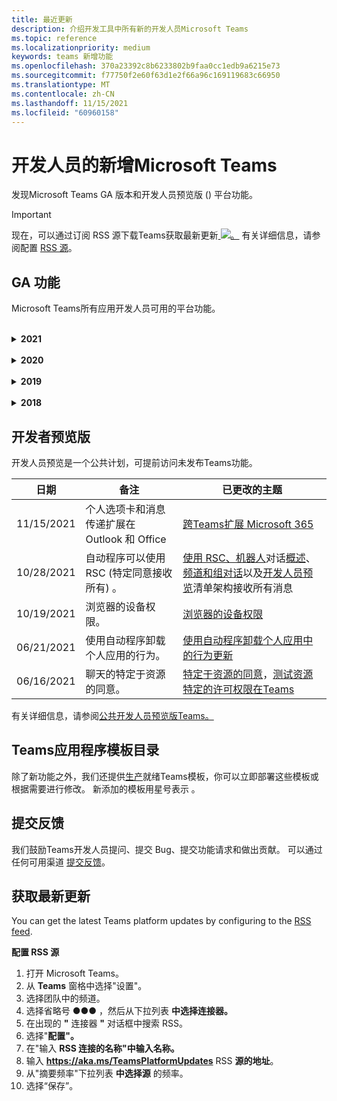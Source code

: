 ```yaml
---
title: 最近更新
description: 介绍开发工具中所有新的开发人员Microsoft Teams
ms.topic: reference
ms.localizationpriority: medium
keywords: teams 新增功能
ms.openlocfilehash: 370a23392c8b6233802b9faa0cc1edb9a6215e73
ms.sourcegitcommit: f77750f2e60f63d1e2f66a96c169119683c66950
ms.translationtype: MT
ms.contentlocale: zh-CN
ms.lasthandoff: 11/15/2021
ms.locfileid: "60960158"
---
```

# <a name="whats-new-for-developers-in-microsoft-teams"></a>开发人员的新增Microsoft Teams

发现Microsoft Teams GA 版本和开发人员预览版 () 平台功能。

> [!IMPORTANT]
> 现在，可以通过订阅 RSS 源下载Teams获取最新更新[ ![ 。](~/assets/images/RSSfeeds.png)](https://aka.ms/TeamsPlatformUpdates) 有关详细信息，请参阅配置 [RSS 源](#get-latest-updates)。

## <a name="ga-features"></a>GA 功能

Microsoft Teams所有应用开发人员可用的平台功能。

<br>

<details>

<summary><b>2021</b></summary>

| **Date** | **备注** | **已更改的主题** |
| -------- | --------- | ----------------|
|11/13/2021|自动程序可以使用 RSC (特定同意接收所有) 。|[使用 RSC、机器人](~/bots/how-to/conversations/channel-messages-with-rsc.md)对话 [概述](~/bots/how-to/conversations/conversation-basics.md)以及 [频道和组对话接收所有消息](~/bots/how-to/conversations/channel-and-group-conversations.md)|
|10/28/2021 | 通过可Teams SaaS 产品来盈利你的应用。| [将 SaaS 产品/服务与Teams一起](~/concepts/deploy-and-publish/appsource/prepare/include-saas-offer.md)|
|10/25/2021| 更新了开发人员Microsoft Teams入门模块，该模块包含分步指南中的新结构和过程。| [开始使用你的第一个Teams应用](get-started/get-started-overview.md)|
|10/21/2021| 为选项卡 `registerOnFocused` 或个人应用添加 API。 |[为 `registerOnFocused` 选项卡或个人应用添加 API](tabs/how-to/create-personal-tab.md#add-registeronfocused-api-for-tabs-or-personal-apps)|
|10/20/2021| 会议阶段现已在 GA 中提供。|[为会议启用和配置Teams应用](apps-in-teams-meetings/enable-and-configure-your-app-for-teams-meetings.md)|
|10/20/2021| 会议详细信息 API 和实时Teams会议事件。 | [创建适用于 Teams 会议的应用](~/apps-in-teams-meetings/API-references.md#meeting-details-api)|
|10/18/2021|选项卡链接展开和阶段视图。|[选项卡链接取消展开和阶段视图](tabs/tabs-link-unfurling.md)|
|10/08/2021|设计自适应卡片的新最佳做法。|[为应用设计自适应Teams卡片](task-modules-and-cards/cards/design-effective-cards.md)|
|10/05/2021| 隐藏Teams应用，直到管理员允许取消隐藏应用。| [在Teams批准前隐藏应用](concepts/design/enable-app-customization.md#hide-teams-app-until-admin-approves)|
|10/05/2021|规划适用于移动Teams应用。|[规划 Teams 移动版的响应式选项卡](concepts/design/plan-responsive-tabs-for-teams-mobile.md)|
|10/04/2021| 新的开发人员门户Teams管理你的 Teams 应用。| [Teams 开发人员门户](concepts/build-and-test/teams-developer-portal.md)|
|09/21/2021|Teams自动AAD传入 Webhook 的用户提及中支持对象 ID 和 UPN。|[AAD提及中的对象 ID 和 UPN，](task-modules-and-cards/cards/cards-format.md#format-cards-with-markdown)[卡片 - 概述](task-modules-and-cards/what-are-cards.md#support-for-aad-object-id-and-upn-in-user-mention)|
|08/16/2021| 支持在自适应卡片 (v1.3 上验证所有功能) 和通用操作 (v1.4 支持自动程序发送的) 。 |[输入验证](/adaptive-cards/authoring-cards/input-validation)， [自适应卡片的通用操作 v1.4](task-modules-and-cards/cards/universal-actions-for-adaptive-cards/overview.md)|
|08/30/2021| 自定义一起模式场景功能将参与者组合到单个虚拟场景，将其视频流放在预定席位中。| [自定义一起模式场景](~/apps-in-teams-meetings/teams-together-mode.md)|
|08/25/2021| 引入了使用 SSO Teams单一登录创建自动程序 (分步) 。| [使用 SSO 创建自动程序Teams分步指南](sbs-bots-with-sso.yml)|
|08/19/2021| 安装聊天机器人到对话线程时收到的安装更新事件。| [安装更新事件](bots/how-to/conversations/subscribe-to-conversation-events.md#installation-update-event)|
|08/12/2021|使用自适应卡片生成选项卡。|[具有自适应卡片的生成选项卡](tabs/how-to/build-adaptive-card-tabs.md)|
|08/04/2021|选项卡将不再具有围绕其体验的边距。| [删除制表位边距](resources/removing-tab-margins.md)|
|07/08/2021|Teams增加了对会议中应用的支持。 |[会议应用可扩展性](apps-in-teams-meetings/meeting-app-extensibility.md)|
|06/28/2021|集成人员选取器功能。|[集成人员选取器功能](concepts/device-capabilities/people-picker-capability.md)|  
|06/25/2021| 引入了发送主动邮件的分步指南。| [发送主动邮件的分步指南](sbs-send-proactive.yml)|
|06/09/2021| 自适应卡片中具有 属性的图像的阶段 `allowExpand` 视图。| [自适应卡片中的图像阶段视图](~/task-modules-and-cards/cards/cards-format.md)|
|05/31/2021| 对话选项卡。 | [开始并继续选项卡中有关内容的对话](~/tabs/how-to/conversational-tabs.md)|
|05/24/2021| 更新Teams移动模式的应用设计指南。|[设计Teams应用](~/concepts/design/design-teams-app-overview.md)|
|05/13/2021| 添加了有关 mConnect 和 Skooler 的信息。|[可学习管理系统](resources/moodle-overview.md)|
|05/10/2021| 应用清单 v1.10 已发布。|[清单架构](resources/schema/manifest-schema.md) |
|05/10/2021| 新的应用自定义功能。| [允许组织自定义应用](concepts/design/enable-app-customization.md)|
|05/07/2021| 聊天中的音频和视频呼叫的深层链接。 |[深度链接](concepts/build-and-test/deep-links.md#deep-linking-to-an-audio-or-audio-video-call)|
|04/30/2021|有关如何将应用发布到应用商店Teams指南。|[将应用发布到 Teams 应用商店，Teams](concepts/deploy-and-publish/appsource/publish.md)[应用商店验证指南](concepts/deploy-and-publish/appsource/prepare/teams-store-validation-guidelines.md) |
|04/29/2021 | 对自适应卡片 v1.4 的通用操作的支持。 | [自适应卡的通用操作](task-modules-and-cards/cards/universal-actions-for-adaptive-cards/overview.md) |
|04/29/2021 | 用户特定视图。 | [用户特定视图](task-modules-and-cards/cards/universal-actions-for-adaptive-cards/User-Specific-Views.md) |
|04/29/2021 | 顺序工作流。 | [顺序工作流](task-modules-and-cards/cards/universal-actions-for-adaptive-cards/Sequential-Workflows.md) |
|04/29/2021 | 最新卡片。 | [最新卡片](task-modules-and-cards/cards/universal-actions-for-adaptive-cards/Up-To-Date-Views.md) |
|04/08/2021| 应用自定义功能。|[设计团队应用概述](concepts/design/enable-app-customization.md)[、App studio 概述](concepts/build-and-test/app-studio-overview.md#connectors)和[清单架构](resources/schema/manifest-schema-dev-preview.md) |
|03/18/2021|注意：更新到 Bot Framework SDK 版本 4.10 或以上版本，因为我们已开始弃用 `TeamsInfo.getMembers` `TeamsInfo.GetMembersAsync` 和 的过程。 | [团队/聊天成员的机器人 API 更改](resources/team-chat-member-api-changes.md) |
|03/05/2021|默认安装范围和组功能。| [默认安装范围和组功能](concepts/deploy-and-publish/add-default-install-scope.md) |
|03/05/2021|对个人应用选项卡重新排序。|[对个人应用中的聊天选项卡重新排序](tabs/how-to/create-personal-tab.md#reorder-static-personal-tabs)|
|03/04/2021|自适应卡片中的信息屏蔽。| [自适应卡片中的信息屏蔽](task-modules-and-cards/cards/cards-format.md#information-masking-in-adaptive-cards) |
|02/19/2021|添加了位置功能。 <br/> 位置功能信息将添加到设备功能概述、本机设备权限、集成媒体功能以及 QR 或条形码扫描仪功能文件中。|[概述](concepts/device-capabilities/device-capabilities-overview.md)、 [请求设备权限](concepts/device-capabilities/native-device-permissions.md)、 [集成媒体功能](concepts/device-capabilities/mobile-camera-image-permissions.md)、 [集成 QR 或条形码](concepts/device-capabilities/qr-barcode-scanner-capability.md)扫描仪功能 、 [集成位置功能](concepts/device-capabilities/location-capability.md) |
|02/18/2021|添加了 QR 或条形码扫描仪功能。 <br/> QR 或条形码扫描仪功能信息已添加到设备功能概述、本机设备权限和集成媒体功能文件中。|[概述](concepts/device-capabilities/device-capabilities-overview.md)、 [请求设备权限](concepts/device-capabilities/native-device-permissions.md)、 [集成媒体功能](concepts/device-capabilities/mobile-camera-image-permissions.md)、 [集成 QR 或条形码扫描仪功能](concepts/device-capabilities/qr-barcode-scanner-capability.md) |
|02/09/2021|添加了设备功能概述。 <br/> 麦克风功能信息将添加到本机设备权限中，并集成媒体功能文件。|[概述](concepts/device-capabilities/device-capabilities-overview.md)、 [请求设备权限](concepts/device-capabilities/native-device-permissions.md) [、集成媒体功能](concepts/device-capabilities/mobile-camera-image-permissions.md)|

<br>

</details>

<br>

<details>
  
<summary><b>2020</b></summary>

| **Date** | **备注** | **已更改的主题** |
| -------- | --------- | ------------------ |
|11/30/2020|标识平台与选项卡Teams Toolkit和Visual Studio Code集成。|[选项卡的单一登录身份验证Teams Toolkit Visual Studio Code和单一登录身份验证](toolkit/visual-studio-code-tab-sso.md)|
|11/16/2020|Teams更新到版本 1.8 的应用清单。|[参考：Microsoft Teams](resources/schema/manifest-schema.md)|
|11/10/2020|Teams自动程序设计指南。|[机器人设计指南](bots/design/bots.md)|
|09/30/2020|现在支持在移动设备上向机器人发送和接收文件。|[通过自动程序发送和接收文件](resources/bot-v3/bots-files.md)|
|09/22/2020|开发入门的新Teams信息。|[生成首个Teams应用概述](build-your-first-app/build-first-app-overview.md)|
|09/18/2020|支持会议Teams应用 (发布预览) 。|[创建用于会议Teams](apps-in-teams-meetings/create-apps-for-teams-meetings.md)[应用和会议Teams应用](apps-in-teams-meetings/teams-apps-in-meetings.md)|
|08/19/2020|使用 Microsoft Teams 导入Graph。|[使用 Microsoft Graph 将第三方平台消息导入 Teams](graph-api/import-messages/import-external-messages-to-teams.md)
|08/12/2020 |已移动到 GA 的传入 Webhook 中的自适应卡片支持。|[使用传入 webhook 发送自适应卡](~/webhooks-and-connectors/how-to/connectors-using.md#send-adaptive-cards-using-an-incoming-webhook) |
|08/10/2020|使用 Teams 开始构建Visual Studio Toolkit。|[使用 Microsoft Teams Toolkit 和 Visual Studio Code](toolkit/visual-studio-overview.md) |
|08/06/2020|支持选项卡 SSO 身份验证。|[开发 SSO Microsoft Teams选项卡](tabs/how-to/authentication/auth-aad-sso.md#develop-an-sso-microsoft-teams-tab) |
|07/27/2020 | Graph公共预览版中 (主动聊天机器人) 。|[通过 Microsoft Teams 启用主动自动程序安装和主动Graph](graph-api/proactive-bots-and-messages/graph-proactive-bots-and-messages.md)|
|07/22/2020 |移动设备功能更新。|[为"用户"选项卡请求Microsoft Teams权限](concepts/device-capabilities/native-device-permissions.md) |
|07/20/2020|Teams AppSource 提交的应用验证工具。|[Teams应用验证工具](concepts/deploy-and-publish/appsource/prepare/submission-checklist.md)
|07/15/2020|为虚拟助理创建Teams。|[虚拟助理Microsoft Teams](samples/virtual-assistant.md)|
|07/14/2020|显示本机加载指示器文档。|[显示本机加载指示器](tabs/how-to/create-tab-pages/content-page.md#show-a-native-loading-indicator)
|07/01/2020|使用 Teams 开始构建Visual Studio Code Toolkit。|[使用 Microsoft Teams Toolkit 和 Visual Studio Code](toolkit/visual-studio-code-overview.md) |
|07/01/2020|适用于 Web 和桌面客户端的选项卡 GA Teams单一登录。|[单Sign-On (SSO) ](tabs/how-to/authentication/auth-aad-sso.md)|
|06/05/2020| 清单架构已更新到版本 1.7。| [参考：Microsoft Teams](resources/schema/manifest-schema.md)|
|05/18/2020|将Power Virtual Agents与Teams。|[将Power Virtual Agents聊天机器人与Microsoft Teams](bots/how-to/add-power-virtual-agents-bot-to-teams.md)|
|04/01/2020|将 WFM 系统与 Shifts Connector for Teams。|[Microsoft Teams Shifts WFM 连接器](samples/shifts-wfm-connectors.md)
|03/24/2020 | 添加了对检索对话中单个成员的支持，并添加了对检索分页成员的额外支持。 | [为机器人获取 Teams 上下文](~/bots/how-to/get-teams-context.md) |

<br>

</details>

<br>

<details>
  
<summary><b>2019</b></summary>

| **Date** | **备注** | **已更改的主题** |
| -------- | --------- | ------------------ |
| 12/26/2019 | 发送到自动程序的有效负载中的参数不再加密，从而允许您使用此值构造到这些消息 `replyToId` 的深层链接。 邮件有效负载包括参数 中的加密值 `legacy.replyToId` 。  |
| 11/05/2019 | 使用 JavaScript SDK Teams单一登录。 | [单一登录](tabs/how-to/authentication/auth-aad-sso.md) |
| 10/31/2019 | 更新了对话机器人和消息传递扩展文档以反映 4.6 Bot Framework SDK。 "资源"部分提供了 v3 SDK 文档。 | 所有机器人和消息传递扩展文档。 |
| 10/31/2019 | 新的文档结构和主要文章重构。 请通过创建一个"问题"报告所有死GitHub 404。 | 全部都一样！ |
| 09/13/2019 | 从基于操作的消息扩展安装请求自动程序。 | [使用消息传递扩展启动操作](resources/messaging-extension-v3/create-extensions.md#request-to-install-your-conversational-bot)
| 08/28/2019 | 支持选项卡和连接器中的私人频道。 | [获取选项卡的上下文](tabs/how-to/access-teams-context.md#retrieve-context-in-private-channels) |
| 06/20/2019 | 从外部网站将外部网站共享到外部Teams通道。 | [共享到Teams](~/share-to-teams.md) |
| 05/25/2019 | 使用来自任务模块的自动程序消息进行响应。 | [使用来自任务模块的自动程序消息进行响应](resources/messaging-extension-v3/create-extensions.md#respond-with-an-adaptive-card-message-sent-from-a-bot) |
| 05/25/2019 | 群聊中的聊天机器人。 | [在群聊或频道中与机器人交互](~/concepts/bots/bot-conversations/bots-conv-channel.md) |
| 05/20/2019 | 应用清单本地化。 | [应用本地化](~/publishing/apps-localization.md) |
| 05/20/2019 | 邮件操作。 | [邮件操作](resources/messaging-extension-v3/create-extensions.md#action-type-message-extensions) |
| 05/20/2019 | 链接取消 (自定义 URL 预览) 。 | [链接展开](messaging-extensions/how-to/link-unfurling.md)|
| 05/06/2019 | 适用于应用商店应用的应用程序认证计划。 | [应用程序认证](~/concepts/deploy-and-publish/appsource/post-publish/overview.md#complete-microsoft-365-certification) |
| 05/06/2019 | 应用模板现已可用。 | [应用模板](~/samples/app-templates.md) |
| 04/23/2019 | 基于操作的消息扩展现已可用。 | [基于操作的邮件扩展](~/concepts/messaging-extensions/create-extensions.md) |
| 02/18/2019 | 创建到私人聊天的深层链接。 | [到聊天的深层链接](concepts/build-and-test/deep-links.md#deep-linking-to-a-chat) |
| 01/23/2019 | 在选项卡上下文中显示 SKU 和 licenceType 信息。 | [选项卡上下文](~/concepts/tabs/tabs-context.md) |

<br>

</details>

<br>

<details>

<summary><b>2018</b></summary>

| **日期** | **备注** | **已更改的主题** |
| -------- | --------- | ------------------ |
| 11/12/2018 | 群聊中的选项卡现在在 Teams 的Teams。 作为此工作的一部分，为清楚起见，选项卡部分已进行了重新修改。| [可配置的选项卡](~/concepts/tabs/tabs-configurable.md) |
| 11/11/2018 | Node JS 和 .NET/C# 入门已更新为使用 Teams 中的 App Studio，并且添加了一个新部分，以在 Azure 中托管基于 Node Teams 应用。 | [开始使用 Microsoft Teams 平台使用 C#/.NET](~/get-started/get-started-dotnet-app-studio.md)和 App Studio，开始在 Microsoft Teams 平台上使用[Node JS 和 App Studio，](~/get-started/get-started-nodejs-app-studio.md)在 Azure 中托管你的 Node [Teams 应用](~/get-started/get-started-nodejs-in-azure.md)|
| 11/09/2018 | 现在，您可以创建指向用户之间的私人聊天的深层链接。 | [到聊天的深层链接](concepts/build-and-test/deep-links.md#deep-linking-to-a-chat) |
| 11/08/2018 | SharePoint 框架 1.7 版附带了一项新功能，Microsoft Teams选项卡用作 SharePoint 框架 Web 部件。 | [选项卡在SharePoint](~/concepts/tabs/tabs-in-sharepoint.md) |
| 11/05/2018 | 任务 **模块功能** 已发布。 任务模块允许你从机器人和选项卡在 Teams 应用程序中创建模式弹出体验。 在弹出窗口中，可以运行自己的自定义 HTML/JavaScript 代码、显示基于小部件（如 YouTube 或 Microsoft Stream 视频）或 `<iframe>` 显示自适应 [卡片](/adaptive-cards/)。 | [任务模块概述](~/concepts/task-modules/task-modules-overview.md)， [选项卡中的任务模块](~/concepts/task-modules/task-modules-tabs.md)，  [机器人中的任务模块](~/concepts/task-modules/task-modules-bots.md) |
| 10/05/2018 | 卡片的格式设置信息已在桌面、iOS 和 Android 客户端中进行了更新和测试，Teams。 | [卡片](~/concepts/cards/cards.md)[、卡片格式](~/concepts/cards/cards-format.md) |
| 09/24/2018 | 适用于 Microsoft Graph 的呼叫和联机会议 API 已发布到 beta 版本，Teams应用现在可以通过多种使用语音和视频的方式与用户进行交互。 | [通话和联机会议](~/concepts/calls-and-meetings/registering-calling-bot.md)机器人、[实时媒体](~/concepts/calls-and-meetings/real-time-media-concepts.md)概念、注册呼叫[](~/concepts/calls-and-meetings/registering-calling-bot.md)机器人、[调试和](~/concepts/calls-and-meetings/debugging-local-testing-calling-meeting-bots.md)本地测试、应用程序托管的[媒体](~/concepts/calls-and-meetings/requirements-considerations-application-hosted-media-bots.md)、[处理传入呼叫通知](~/concepts/calls-and-meetings/call-notifications.md) |
| 09/11/2018 | 选项卡配置页面现在高度明显高。 | [选项卡设计](tabs/design/tabs.md) |
| 08/15/2018 | 自适应卡片现在受 Teams。|[用户中的自适应卡片Teams](task-modules-and-cards/cards/cards-reference.md#adaptive-card) |
| 08/10/2018 | 对 DevTools 的客户端支持。| [适用于桌面客户端Microsoft Teams DevTools](~/resources/dev-preview/developer-preview-tools.md)|
| 08/08/2018 | 邮件扩展现在支持多个命令。 | [composeExtensions.commands](~/resources/schema/manifest-schema.md#composeextensionscommands)|
| 08/07/2018 | 连接器现在支持内联配置。 为了清楚起见，连接器文档也进行了修订和扩展。| [连接器](~/concepts/connectors/connectors.md)|
| 08/06/2018 | 自动程序现在可以发送和接收文件。| [通过自动程序发送和接收文件](~/bots/how-to/bots-filesv4.md)|
| 07/23/2018 | 有关应用重新认证的信息已添加到发布部分。 |[清单权限](resources/schema/manifest-schema.md#permissions)|
| 07/16/2018 | 为选项卡配置页分配了更多空间。 | [选项卡配置页高度明显高于](tabs/design/tabs.md)|
| 07/12/2018 | 有关来宾访问的信息。 | [Microsoft Teams 中的来宾访问](/microsoftteams/guest-access#guest-access-overview)|
| 06/07/2018 | 已添加Microsoft Teams租户应用程序目录的信息。 | [发布Microsoft Teams应用](~/publishing/apps-publish.md)|
| 05/29/2018 | 自适应卡片在 Teams。 | [用户中的自适应卡片Teams](task-modules-and-cards/cards/cards-reference.md) |
| 04/17/2018 | replyToID 已添加到 和 card `Invoke` 操作 `MessageBack` 的有效负载中。 如果需要更新卡片操作所来自的邮件，这尤其有用。 | [卡片操作](~/concepts/cards/cards-actions.md)|
| 04/12/2018 | 添加了本主题以跟踪对 Teams 接口和此文档集的更改。 | [新增功能](~/whats-new.md)|
| 04/10/2018 | 更改了身份验证 URL，以在路径中统一使用租户 ID。 | [选项卡身份验证、选项卡](~/concepts/authentication/auth-flow-tab.md)AAD[身份验证的身份验证流](~/concepts/authentication/auth-tab-AAD.md)|
| 04/06/2018 | 添加了有关使用命令框的设计准则。 |[命令框](~/resources/design/framework/command-box.md)|
| 04/02/2018 | 使用机器人为应用发送通知。 |[仅限通知的机器人](~/concepts/bots/bots-notification-only.md)|
| 03/27/2018 | 主动邮件的扩展文档。 |[开始对话](./concepts/bots/bot-conversations/bots-conv-proactive.md)|
| 03/15/2018 | 卡片的重构文档。 |[卡片](~/concepts/cards/cards.md)、[卡片操作](~/concepts/cards/cards-actions.md)[、卡片格式、](~/concepts/cards/cards-format.md)[卡片参考](~/concepts/cards/cards-reference.md)|
| 03/03/2018 | 添加了 App Studio Teams文档。 |[使用 App Studio 中的控件Teams](~/get-started/get-started-app-studio.md)App Studio 快速[开发应用](~/get-started/app-studio-component-library.md)|
| 02/27/2018 | 添加了示例代码以演示 AsTeamsChannelAccounts () 方法。 |[获取机器人的背景资料](~/concepts/bots/bots-context.md)|
| 02/05/2018 | 添加了有关开始使用 C#。 |[开始在 Microsoft Teams 平台上使用 C#/.NET ](./get-started/get-started-dotnet-app-studio.md)|

<br>

</details>

## <a name="developer-preview"></a>开发者预览版

开发人员预览是一个公共计划，可提前访问未发布Teams功能。  

| **日期** | **备注** | **已更改的主题** |
| -------- | --------- | ------------------ |
|11/15/2021|个人选项卡和消息传递扩展在 Outlook 和 Office|[跨Teams扩展 Microsoft 365](m365-apps/overview.md)
|10/28/2021|自动程序可以使用 RSC (特定同意接收所有) 。|[使用 RSC、机器人](~/bots/how-to/conversations/channel-messages-with-rsc.md)对话[概述](~/bots/how-to/conversations/conversation-basics.md)、[频道和组对话](~/bots/how-to/conversations/channel-and-group-conversations.md)以及[开发人员预览](~/resources/schema/manifest-schema-dev-preview.md)清单架构接收所有消息|
|10/19/2021|浏览器的设备权限。| [浏览器的设备权限](concepts/device-capabilities/browser-device-permissions.md)|
|06/21/2021|使用自动程序卸载个人应用的行为。| [使用自动程序卸载个人应用中的行为更新](bots/how-to/conversations/subscribe-to-conversation-events.md#uninstall-behavior-for-personal-app-with-bot)|
|06/16/2021| 聊天的特定于资源的同意。|[特定于资源的同意](graph-api/rsc/resource-specific-consent.md)，[测试资源特定的许可权限在Teams](graph-api/rsc/test-resource-specific-consent.md)|

有关详细信息，请参阅[公共开发人员预览版Teams。](~/resources/dev-preview/developer-preview-intro.md)

## <a name="teams-app-template-catalog"></a>Teams应用程序模板目录

除了新功能之外，我们还提供[生产](samples/app-templates.md)就绪Teams模板，你可以立即部署这些模板或根据需要进行修改。 新添加的模板用星号表示 。

## <a name="submit-your-feedback"></a>提交反馈

我们鼓励Teams开发人员提问、提交 Bug、提交功能请求和做出贡献。 可以通过任何可用渠道 [提交反馈](feedback.md)。

## <a name="get-latest-updates"></a>获取最新更新

You can get the latest Teams platform updates by configuring to the [RSS feed](https://aka.ms/TeamsPlatformUpdates).

**配置 RSS 源**

1. 打开 Microsoft Teams。
1. 从 **Teams** 窗格中选择"设置"。
1. 选择团队中的频道。
1. 选择省略号 &#x25CF;&#x25CF;&#x25CF; ，然后从下拉列表 **中选择连接器。**
1. 在出现的 **"** 连接器 **"** 对话框中搜索 RSS。
1. 选择"**配置"。**
1. 在"输入 **RSS 连接的名称"中输入名称。**
1. 输入 **https://aka.ms/TeamsPlatformUpdates** RSS **源的地址**。
1. 从"摘要频率"下拉列表 **中选择源** 的频率。
1. 选择“保存”。
